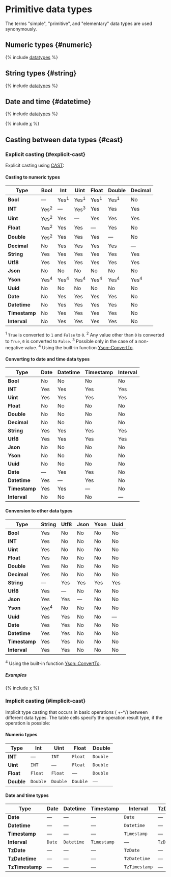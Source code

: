# Primitive data types

The terms "simple", "primitive", and "elementary" data types are used synonymously.

## Numeric types {#numeric}

{% include [datatypes](datatypes_primitive_number.md) %}

## String types {#string}

{% include [datatypes](datatypes_primitive_string.md) %}

## Date and time {#datetime}

{% include [datatypes](datatypes_primitive_datetime.md) %}

{% include [x](tz_date_types.md) %}

## Casting between data types {#cast}

### Explicit casting {#explicit-cast}

Explicit casting using [CAST](../../syntax/expressions.md#cast):

#### Casting to numeric types

| Type | Bool | Int | Uint | Float | Double | Decimal |
| --- | --- | --- | --- | --- | --- | --- |
| **Bool** | — | Yes<sup>1</sup> | Yes<sup>1</sup> | Yes<sup>1</sup> | Yes<sup>1</sup> | No | Yes | No |
| **INT** | Yes<sup>2</sup> | — | Yes<sup>3</sup> | Yes | Yes | Yes |
| **Uint** | Yes<sup>2</sup> | Yes | — | Yes | Yes | Yes |
| **Float** | Yes<sup>2</sup> | Yes | Yes | — | Yes | No |
| **Double** | Yes<sup>2</sup> | Yes | Yes | Yes | — | No |
| **Decimal** | No | Yes | Yes | Yes | Yes | — |
| **String** | Yes | Yes | Yes | Yes | Yes | Yes |
| **Utf8** | Yes | Yes | Yes | Yes | Yes | Yes |
| **Json** | No | No | No | No | No | No |
| **Yson** | Yes<sup>4</sup> | Yes<sup>4</sup> | Yes<sup>4</sup> | Yes<sup>4</sup> | Yes<sup>4</sup> | Yes<sup>4</sup> |
| **Uuid** | No | No | No | No | No | No |
| **Date** | No | Yes | Yes | Yes | Yes | No | Yes |
| **Datetime** | No | Yes | Yes | Yes | Yes | No |
| **Timestamp** | No | Yes | Yes | Yes | Yes | No |
| **Interval** | No | Yes | Yes | Yes | Yes | No |

<sup>1</sup> `True` is converted to `1` and `False` to `0`.
<sup>2</sup> Any value other than `0` is converted to `True`, `0` is converted to `False`.
<sup>3</sup> Possible only in the case of a non-negative value.
<sup>4</sup> Using the built-in function [Yson::ConvertTo](../../udf/list/yson.md#ysonconvertto).

#### Converting to date and time data types

| Type | Date | Datetime | Timestamp | Interval |
| --- | --- | --- | --- | --- |
| **Bool** | No | No | No | No |
| **INT** | Yes | Yes | Yes | Yes |
| **Uint** | Yes | Yes | Yes | Yes |
| **Float** | No | No | No | No |
| **Double** | No | No | No | No |
| **Decimal** | No | No | No | No |
| **String** | Yes | Yes | Yes | Yes |
| **Utf8** | Yes | Yes | Yes | Yes |
| **Json** | No | No | No | No |
| **Yson** | No | No | No | No |
| **Uuid** | No | No | No | No |
| **Date** | — | Yes | Yes | No |
| **Datetime** | Yes | — | Yes | No |
| **Timestamp** | Yes | Yes | — | No |
| **Interval** | No | No | No | — | — |

#### Conversion to other data types

| Type | String | Utf8 | Json | Yson | Uuid |
| --- | --- | --- | --- | --- | --- |
| **Bool** | Yes | No | No | No | No |
| **INT** | Yes | No | No | No | No |
| **Uint** | Yes | No | No | No | No |
| **Float** | Yes | No | No | No | No |
| **Double** | Yes | No | No | No | No |
| **Decimal** | Yes | No | No | No | No |
| **String** | — | Yes | Yes | Yes | Yes |
| **Utf8** | Yes | — | No | No | No |
| **Json** | Yes | Yes | — | No | No |
| **Yson** | Yes<sup>4</sup> | No | No | No | No |
| **Uuid** | Yes | Yes | No | No | — |
| **Date** | Yes | Yes | No | No | No |
| **Datetime** | Yes | Yes | No | No | No |
| **Timestamp** | Yes | Yes | No | No | No |
| **Interval** | Yes | Yes | No | No | No |

<sup>4</sup> Using the built-in function [Yson::ConvertTo](../../udf/list/yson.md#ysonconvertto).

##### Examples

{% include [x](../../_includes/cast_examples.md) %}

### Implicit casting {#implicit-cast}

Implicit type casting that occurs in basic operations ( +-\*/) between different data types. The table cells specify the operation result type, if the operation is possible:

#### Numeric types

| Type | Int | Uint | Float | Double |
| --- | --- | --- | --- | --- |
| **INT** | — | `INT` | `Float` | `Double` |
| **Uint** | `INT` | — | `Float` | `Double` |
| **Float** | `Float` | `Float` | — | `Double` |
| **Double** | `Double` | `Double` | `Double` | — |

#### Date and time types

| Type | Date | Datetime | Timestamp | Interval | TzDate | TzDatetime | TzTimestamp |
| --- | --- | --- | --- | --- | --- | --- | --- |
| **Date** | — | — | — | `Date` | — | — | — |
| **Datetime** | — | — | — | `Datetime` | — | — | — |
| **Timestamp** | — | — | — | `Timestamp` | — | — | — |
| **Interval** | `Date` | `Datetime` | `Timestamp` | — | `TzDate` | `TzDatetime` | `TzTimestamp` |
| **TzDate** | — | — | — | `TzDate` | — | — | — |
| **TzDatetime** | — | — | — | `TzDatetime` | — | — | — |
| **TzTimestamp** | — | — | — | `TzTimestamp` | — | — | — |

